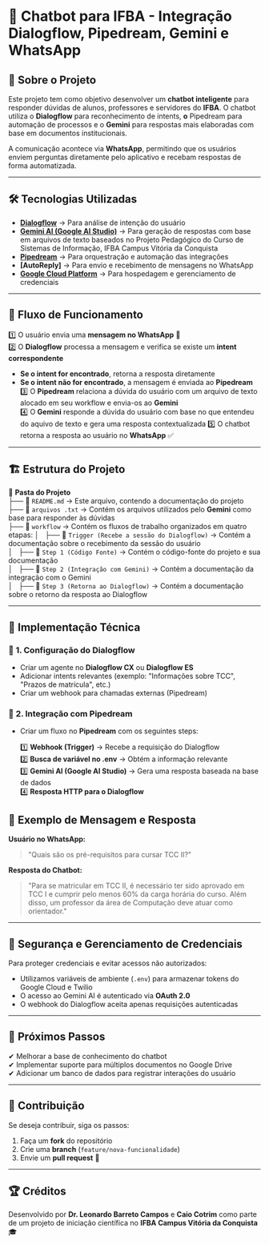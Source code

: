 # 📌 Chatbot para IFBA - Integração Dialogflow, Pipedream, Gemini e WhatsApp  

## 📖 Sobre o Projeto  
Este projeto tem como objetivo desenvolver um **chatbot inteligente** para responder dúvidas de alunos, professores e servidores do **IFBA**. O chatbot utiliza o **Dialogflow** para reconhecimento de intents, **o** Pipedream para automação de processos e o **Gemini** para respostas mais elaboradas com base em documentos institucionais.  

A comunicação acontece via **WhatsApp**, permitindo que os usuários enviem perguntas diretamente pelo aplicativo e recebam respostas de forma automatizada.  

---

## 🛠️ Tecnologias Utilizadas  

- **[Dialogflow](https://cloud.google.com/dialogflow)** → Para análise de intenção do usuário  
- **[Gemini AI (Google AI Studio)](https://ai.google.dev/)** → Para geração de respostas com base em arquivos de texto baseados no Projeto Pedagógico do Curso de Sistemas de Informação, IFBA Campus Vitória da Conquista  
- **[Pipedream](https://pipedream.com/)** → Para orquestração e automação das integrações  
- **[AutoReply]** → Para envio e recebimento de mensagens no WhatsApp  
- **[Google Cloud Platform](https://cloud.google.com/)** → Para hospedagem e gerenciamento de credenciais  

---

## 📌 Fluxo de Funcionamento  

1️⃣ O usuário envia uma **mensagem no WhatsApp** 📲  
2️⃣ O **Dialogflow** processa a mensagem e verifica se existe um **intent correspondente**  
   - **Se o intent for encontrado**, retorna a resposta diretamente  
   - **Se o intent não for encontrado**, a mensagem é enviada ao **Pipedream**  
3️⃣ O **Pipedream** relaciona a dúvida do usuário com um arquivo de texto alocado em seu workflow e envia-os ao **Gemini**  
4️⃣ O **Gemini** responde a dúvida do usuário com base no que entendeu do aquivo de texto e gera uma resposta contextualizada 
5️⃣ O chatbot retorna a resposta ao usuário no **WhatsApp** ✅ 

---

## 🏗️ Estrutura do Projeto  

📂 **Pasta do Projeto**  
├── 📜 `README.md` → Este arquivo, contendo a documentação do projeto  
├── 📂 `arquivos .txt` → Contém os arquivos utilizados pelo **Gemini** como base para responder às dúvidas  
├── 📂 `workflow` → Contém os fluxos de trabalho organizados em quatro etapas: 
│   ├── 📂 `Trigger (Recebe a sessão do Dialogflow)` → Contém a documentação sobre o recebimento da sessão do usuário   
│   ├── 📂 `Step 1 (Código Fonte)` → Contém o código-fonte do projeto e sua documentação  
│   ├── 📂 `Step 2 (Integração com Gemini)` → Contém a documentação da integração com o Gemini  
│   ├── 📂 `Step 3 (Retorna ao Dialogflow)` → Contém a documentação sobre o retorno da resposta ao Dialogflow   

---

## 🚀 Implementação Técnica  

### 🔹 **1. Configuração do Dialogflow**  
- Criar um agente no **Dialogflow CX** ou **Dialogflow ES**  
- Adicionar intents relevantes (exemplo: "Informações sobre TCC", "Prazos de matrícula", etc.)  
- Criar um webhook para chamadas externas (Pipedream)  

### 🔹 **2. Integração com Pipedream**  
- Criar um fluxo no **Pipedream** com os seguintes steps:  

  1️⃣ **Webhook (Trigger)** → Recebe a requisição do Dialogflow  
  2️⃣ **Busca de variável no .env** → Obtém a informação relevante  
  3️⃣ **Gemini AI (Google AI Studio)** → Gera uma resposta baseada na base de dados  
  4️⃣ **Resposta HTTP para o Dialogflow**  


## 📌 Exemplo de Mensagem e Resposta  

**Usuário no WhatsApp:**  
> "Quais são os pré-requisitos para cursar TCC II?"  

**Resposta do Chatbot:**  
> "Para se matricular em TCC II, é necessário ter sido aprovado em TCC I e cumprir pelo menos 60% da carga horária do curso. Além disso, um professor da área de Computação deve atuar como orientador."  

---

## 🔐 Segurança e Gerenciamento de Credenciais  

Para proteger credenciais e evitar acessos não autorizados:  
- Utilizamos variáveis de ambiente (`.env`) para armazenar tokens do Google Cloud e Twilio  
- O acesso ao Gemini AI é autenticado via **OAuth 2.0**  
- O webhook do Dialogflow aceita apenas requisições autenticadas  

---

## 📅 Próximos Passos  
✔ Melhorar a base de conhecimento do chatbot  
✔ Implementar suporte para múltiplos documentos no Google Drive  
✔ Adicionar um banco de dados para registrar interações do usuário  

---

## 🤝 Contribuição  
Se deseja contribuir, siga os passos:  
1. Faça um **fork** do repositório  
2. Crie uma **branch** (`feature/nova-funcionalidade`)  
3. Envie um **pull request** 🚀  

---

## 🏆 Créditos  
Desenvolvido por **Dr. Leonardo Barreto Campos** e **Caio Cotrim** como parte de um projeto de iniciação científica no **IFBA Campus Vitória da Conquista** 🎓  
